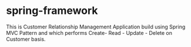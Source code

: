 # spring-framework

This is Customer Relationship Management Application build using Spring MVC Pattern and which performs Create- Read - Update - Delete on Customer basis.
